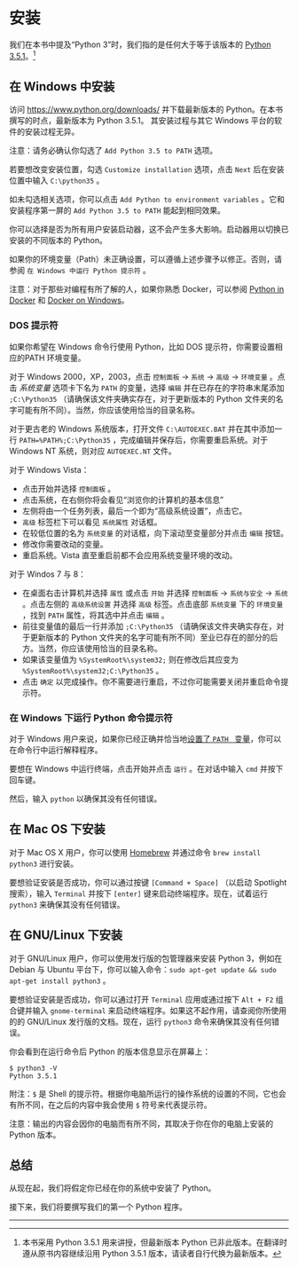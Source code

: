 # 安装

我们在本书中提及“Python 3”时，我们指的是任何大于等于该版本的 [Python 3.5.1](https://www.python.org/downloads/)。[^1]

## 在 Windows 中安装

访问 https://www.python.org/downloads/ 并下载最新版本的 Python。在本书撰写的时点，最新版本为 Python 3.5.1。
其安装过程与其它 Windows 平台的软件的安装过程无异。

注意：请务必确认你勾选了 `Add Python 3.5 to PATH` 选项。

若要想改变安装位置，勾选 `Customize installation` 选项，点击 `Next` 后在安装位置中输入 `C:\python35` 。

如未勾选相关选项，你可以点击 `Add Python to environment variables` 。它和安装程序第一屏的 `Add Python 3.5 to PATH` 能起到相同效果。

你可以选择是否为所有用户安装启动器，这不会产生多大影响。启动器用以切换已安装的不同版本的 Python。

如果你的环境变量（Path）未正确设置，可以遵循上述步骤予以修正。否则，请参阅 `在 Windows 中运行 Python 提示符` 。

注意：对于那些对编程有所了解的人，如果你熟悉 Docker，可以参阅 [Python in Docker](https://hub.docker.com/_/python/) 和 [Docker on Windows](https://docs.docker.com/windows/)。

### DOS 提示符

如果你希望在 Windows 命令行使用 Python，比如 DOS 提示符，你需要设置相应的PATH 环境变量。

对于 Windows 2000，XP，2003，点击 `控制面板` → `系统` → `高级` → `环境变量` 。点击 _系统变量_ 选项卡下名为 `PATH` 的变量，选择 `编辑` 并在已存在的字符串末尾添加 `;C:\Python35` （请确保该文件夹确实存在，对于更新版本的 Python 文件夹的名字可能有所不同）。当然，你应该使用恰当的目录名称。

<!-- 该目录应与 book.json 中的 pythonVersion 变量相匹配-->
对于更古老的 Windows 系统版本，打开文件 `C:\AUTOEXEC.BAT` 并在其中添加一行 `PATH=%PATH%;C:\Python35` ，完成编辑并保存后，你需要重启系统。对于 Windows NT 系统，则对应 `AUTOEXEC.NT` 文件。

对于 Windows Vista：

- 点击开始并选择 `控制面板`  。
- 点击系统，在右侧你将会看见“浏览你的计算机的基本信息”
- 左侧将由一个任务列表，最后一个即为“高级系统设置”，点击它。
- `高级` 标签栏下可以看见 `系统属性` 对话框。
- 在较低位置的名为 `系统变量` 的对话框，向下滚动至变量部分并点击 `编辑` 按钮。
- 修改你需要改动的变量。
- 重启系统。Vista 直至重启前都不会应用系统变量环境的改动。

对于 Windos 7 与 8：

- 在桌面右击计算机并选择 `属性` 或点击 `开始` 并选择 `控制面板` → `系统与安全` → `系统` 。点击左侧的 `高级系统设置` 并选择 `高级` 标签。点击底部 `系统变量` 下的 `环境变量` ，找到 `PATH` 属性，将其选中并点击 `编辑` 。
- 前往变量值的最后一行并添加 `;C:\Python35` （请确保该文件夹确实存在，对于更新版本的 Python 文件夹的名字可能有所不同）至业已存在的部分的后方。当然，你应该使用恰当的目录名称。
- 如果该变量值为 `%SystemRoot%\system32;` 则在修改后其应变为 `%SystemRoot%\system32;C:\Python35` 。<!-- 该目录应与 book.json 中的 pythonVersion 变量相匹配-->
- 点击 `确定` 以完成操作。你不需要进行重启，不过你可能需要关闭并重启命令提示符。

### 在 Windows 下运行 Python 命令提示符

对于 Windows 用户来说，如果你已经正确并恰当地[设置了 `PATH ` 变量](#dos-prompt)，你可以在命令行中运行解释程序。

要想在 Windows 中运行终端，点击开始并点击 `运行` 。在对话中输入 `cmd` 并按下回车键。

然后，输入 `python` 以确保其没有任何错误。

## 在 Mac OS 下安装

对于 Mac OS X 用户，你可以使用 [Homebrew](http://brew.sh) 并通过命令 `brew install python3` 进行安装。

要想验证安装是否成功，你可以通过按键 `[Command + Space]` （以启动 Spotlight 搜索），输入 `Terminal` 并按下 `[enter]` 键来启动终端程序。现在，试着运行 `python3` 来确保其没有任何错误。

## 在 GNU/Linux 下安装

对于 GNU/Linux 用户，你可以使用发行版的包管理器来安装 Python 3，例如在 Debian 与 Ubuntu 平台下，你可以输入命令：`sudo apt-get update && sudo apt-get install python3` 。

要想验证安装是否成功，你可以通过打开 `Terminal` 应用或通过按下 `Alt + F2` 组合键并输入 `gnome-terminal` 来启动终端程序。如果这不起作用，请查阅你所使用的的 GNU/Linux 发行版的文档。现在，运行 `python3` 命令来确保其没有任何错误。

你会看到在运行命令后 Python 的版本信息显示在屏幕上：

<!-- 输出内容应与 book.json 中的 pythonVersion 变量相匹配-->
```
$ python3 -V
Python 3.5.1
```

附注：`$` 是 Shell 的提示符。根据你电脑所运行的操作系统的设置的不同，它也会有所不同，在之后的内容中我会使用 `$` 符号来代表提示符。

注意：输出的内容会因你的电脑而有所不同，其取决于你在你的电脑上安装的 Python 版本。

## 总结

从现在起，我们将假定你已经在你的系统中安装了 Python。

接下来，我们将要撰写我们的第一个 Python 程序。

---

[^1]: 本书采用 Python 3.5.1 用来讲授，但最新版本 Python 已非此版本。在翻译时遵从原书内容继续沿用 Python 3.5.1 版本，请读者自行代换为最新版本。
